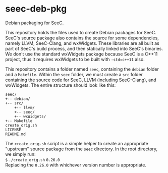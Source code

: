# seec-deb-pkg
Debian packaging for SeeC.

This repository holds the files used to create Debian packages for SeeC.
SeeC's source package also contains the source for some dependencies, namely LLVM, SeeC-Clang, and wxWidgets.
These libraries are all built as part of SeeC's build process, and then statically linked into SeeC's binaries.
We don't use the standard wxWidgets package because SeeC is a C++11 project,
thus it requires wxWidgets to be built with `-std=c++11` also.

This repository contains a folder named `seec`, containing the `debian` folder and a `Makefile`.
Within the `seec` folder, we must create a `src` folder containing the source code for SeeC, LLVM (including SeeC-Clang), and wxWidgets.
The entire structure should look like this:

```
seec/
+-- debian/
+-- src/
    +-- llvm/
    +-- seec/
    +-- wxWidgets/
+-- Makefile
create_orig.sh
LICENSE
README.md
```

The `create_orig.sh` script is a simple helper to create an appropriate "upstream" source package from the `seec` directory.
In the root directory, we simply run:  
`$` `./create_orig.sh` `0.26.0`  
Replacing the `0.26.0` with whichever version number is appropriate.

